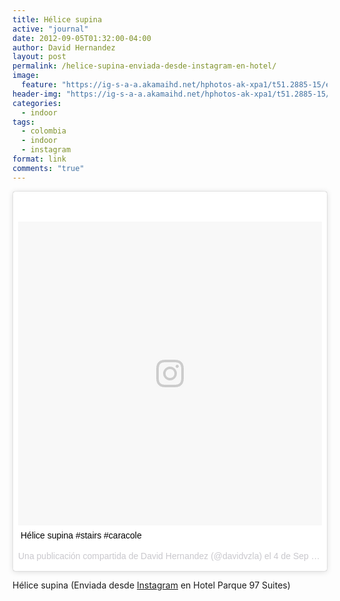 ```yaml
---
title: Hélice supina
active: "journal"
date: 2012-09-05T01:32:00-04:00
author: David Hernandez
layout: post
permalink: /helice-supina-enviada-desde-instagram-en-hotel/
image:
  feature: "https://ig-s-a-a.akamaihd.net/hphotos-ak-xpa1/t51.2885-15/e15/11142745_903756426334996_1635694763_n.jpg"
header-img: "https://ig-s-a-a.akamaihd.net/hphotos-ak-xpa1/t51.2885-15/e15/11142745_903756426334996_1635694763_n.jpg"
categories:
  - indoor
tags:
  - colombia
  - indoor
  - instagram
format: link
comments: "true"
---
```

<blockquote class="instagram-media" data-instgrm-captioned data-instgrm-version="7" style=" background:#FFF; border:0; border-radius:3px; box-shadow:0 0 1px 0 rgba(0,0,0,0.5),0 1px 10px 0 rgba(0,0,0,0.15); margin: 1px; max-width:658px; padding:0; width:99.375%; width:-webkit-calc(100% - 2px); width:calc(100% - 2px);"><div style="padding:8px;"> <div style=" background:#F8F8F8; line-height:0; margin-top:40px; padding:50% 0; text-align:center; width:100%;"> <div style=" background:url(data:image/png;base64,iVBORw0KGgoAAAANSUhEUgAAACwAAAAsCAMAAAApWqozAAAABGdBTUEAALGPC/xhBQAAAAFzUkdCAK7OHOkAAAAMUExURczMzPf399fX1+bm5mzY9AMAAADiSURBVDjLvZXbEsMgCES5/P8/t9FuRVCRmU73JWlzosgSIIZURCjo/ad+EQJJB4Hv8BFt+IDpQoCx1wjOSBFhh2XssxEIYn3ulI/6MNReE07UIWJEv8UEOWDS88LY97kqyTliJKKtuYBbruAyVh5wOHiXmpi5we58Ek028czwyuQdLKPG1Bkb4NnM+VeAnfHqn1k4+GPT6uGQcvu2h2OVuIf/gWUFyy8OWEpdyZSa3aVCqpVoVvzZZ2VTnn2wU8qzVjDDetO90GSy9mVLqtgYSy231MxrY6I2gGqjrTY0L8fxCxfCBbhWrsYYAAAAAElFTkSuQmCC); display:block; height:44px; margin:0 auto -44px; position:relative; top:-22px; width:44px;"></div></div> <p style=" margin:8px 0 0 0; padding:0 4px;"> <a href="https://www.instagram.com/p/PLNfhaQTyH/" style=" color:#000; font-family:Arial,sans-serif; font-size:14px; font-style:normal; font-weight:normal; line-height:17px; text-decoration:none; word-wrap:break-word;" target="_blank">Hélice supina #stairs #caracole</a></p> <p style=" color:#c9c8cd; font-family:Arial,sans-serif; font-size:14px; line-height:17px; margin-bottom:0; margin-top:8px; overflow:hidden; padding:8px 0 7px; text-align:center; text-overflow:ellipsis; white-space:nowrap;">Una publicación compartida de David Hernandez (@davidvzla) el <time style=" font-family:Arial,sans-serif; font-size:14px; line-height:17px;" datetime="2012-09-05T01:27:29+00:00">4 de Sep de 2012 a la(s) 6:27 PDT</time></p></div></blockquote>
<script async defer src="//platform.instagram.com/en_US/embeds.js"></script>

Hélice supina (Enviada desde <a href="https://www.instagram.com/p/PLNfhaQTyH/" target="_blank">Instagram</a> en Hotel Parque 97 Suites)
